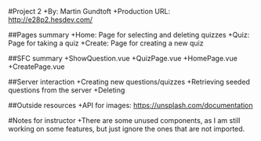 #Project 2
+By: Martin Gundtoft
+Production URL: http://e28p2.hesdev.com/

##Pages summary
+Home: Page for selecting and deleting quizzes
+Quiz: Page for taking a quiz
+Create: Page for creating a new quiz

##SFC summary
+ShowQuestion.vue
+QuizPage.vue
+HomePage.vue
+CreatePage.vue

##Server interaction
+Creating new questions/quizzes
+Retrieving seeded questions from the server
+Deleting 

##Outside resources
+API for images: https://unsplash.com/documentation

#Notes for instructor
+There are some unused components, as I am still working on some features, but just ignore the ones that are not imported.
